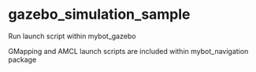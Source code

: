 # gazebo_simulation_sample

Run launch script within mybot_gazebo

GMapping and AMCL launch scripts are included within mybot_navigation package
